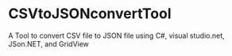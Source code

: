 # CSVtoJSONconvertTool
A Tool to convert CSV file to JSON file using C#, visual studio.net, JSon.NET, and GridView
